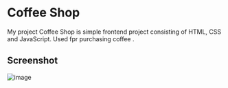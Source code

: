 # Coffee Shop
My project Coffee Shop is simple frontend project consisting of HTML, CSS and JavaScript.
Used fpr purchasing coffee .

## Screenshot
![image](https://github.com/user-attachments/assets/c637d19b-dd11-4a2a-8f1a-740e9978305a)
